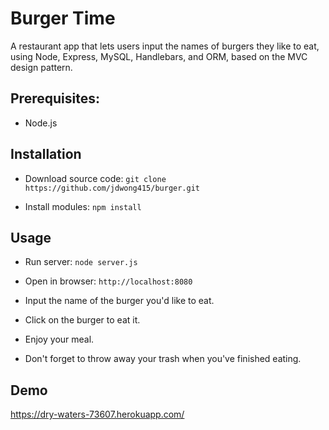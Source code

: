 # Burger Time
A restaurant app that lets users input the names of burgers they like to eat, using Node, Express, MySQL, Handlebars, and ORM, based on the MVC design pattern.

## Prerequisites:
* Node.js

## Installation

* Download source code: `git clone https://github.com/jdwong415/burger.git`

* Install modules: `npm install`

## Usage

* Run server: `node server.js`

* Open in browser: `http://localhost:8080`

* Input the name of the burger you'd like to eat. 

* Click on the burger to eat it.

* Enjoy your meal.

* Don't forget to throw away your trash when you've finished eating.

## Demo
https://dry-waters-73607.herokuapp.com/